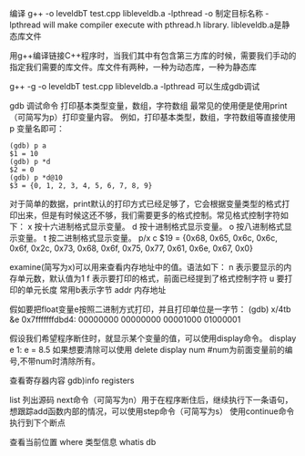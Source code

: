 编译
g++ -o leveldbT test.cpp libleveldb.a -lpthread
-o 制定目标名称
-lpthread will make compiler execute with pthread.h library.
libleveldb.a是静态库文件

用g++编译链接C++程序时，当我们其中有包含第三方库的时候，需要我们手动的指定我们需要的库文件。库文件有两种，一种为动态库，一种为静态库

g++ -g -o  leveldbT test.cpp libleveldb.a -lpthread 可以生成gdb调试

gdb 调试命令
打印基本类型变量，数组，字符数组
最常见的使用便是使用print（可简写为p）打印变量内容。
例如，打印基本类型，数组，字符数组等直接使用p 变量名即可：
```
(gdb) p a
$1 = 10
(gdb) p *d
$2 = 0
(gdb) p *d@10
$3 = {0, 1, 2, 3, 4, 5, 6, 7, 8, 9}
```

对于简单的数据，print默认的打印方式已经足够了，它会根据变量类型的格式打印出来，但是有时候这还不够，我们需要更多的格式控制。常见格式控制字符如下：
x 按十六进制格式显示变量。
d 按十进制格式显示变量。
o 按八进制格式显示变量。
t 按二进制格式显示变量。
p/x c
$19 = {0x68, 0x65, 0x6c, 0x6c, 0x6f, 0x2c, 0x73, 0x68, 0x6f, 0x75, 0x77, 0x61, 
  0x6e, 0x67, 0x0}

examine(简写为x)可以用来查看内存地址中的值。语法如下：
n 表示要显示的内存单元数，默认值为1
f 表示要打印的格式，前面已经提到了格式控制字符
u 要打印的单元长度 常用b表示字节
addr 内存地址

假如要把float变量e按照二进制方式打印，并且打印单位是一字节：
(gdb) x/4tb &e
0x7fffffffdbd4:    00000000    00000000    00001000    01000001

假设我们希望程序断住时，就显示某个变量的值，可以使用display命令。
display e
1: e = 8.5
如果想要清除可以使用
delete display num #num为前面变量前的编号,不带num时清除所有。

查看寄存器内容
gdb)info registers

list 列出源码
next命令（可简写为n）用于在程序断住后，继续执行下一条语句，
想跟踪add函数内部的情况，可以使用step命令（可简写为s）
使用continue命令 执行到下个断点

查看当前位置 where
类型信息 whatis db
